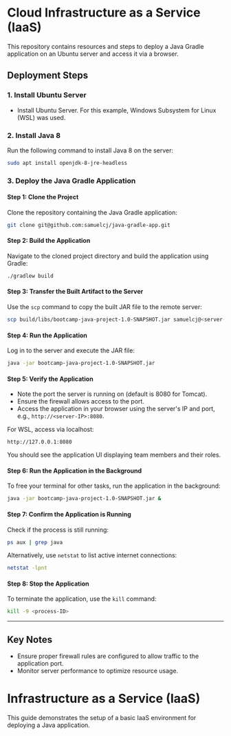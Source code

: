 # Cloud Infrastructure as a Service (IaaS)

This repository contains resources and steps to deploy a Java Gradle application on an Ubuntu server and access it via a browser.

## Deployment Steps

### 1. Install Ubuntu Server
- Install Ubuntu Server. For this example, Windows Subsystem for Linux (WSL) was used.

### 2. Install Java 8
Run the following command to install Java 8 on the server:
```bash
sudo apt install openjdk-8-jre-headless
```

### 3. Deploy the Java Gradle Application

#### Step 1: Clone the Project
Clone the repository containing the Java Gradle application:
```bash
git clone git@github.com:samuelcj/java-gradle-app.git
```

#### Step 2: Build the Application
Navigate to the cloned project directory and build the application using Gradle:
```bash
./gradlew build
```

#### Step 3: Transfer the Built Artifact to the Server
Use the `scp` command to copy the built JAR file to the remote server:
```bash
scp build/libs/bootcamp-java-project-1.0-SNAPSHOT.jar samuelcj@<server-IP>:/home/cloud-iaas/
```

#### Step 4: Run the Application
Log in to the server and execute the JAR file:
```bash
java -jar bootcamp-java-project-1.0-SNAPSHOT.jar
```

#### Step 5: Verify the Application
- Note the port the server is running on (default is 8080 for Tomcat).
- Ensure the firewall allows access to the port.
- Access the application in your browser using the server's IP and port, e.g., `http://<server-IP>:8080`.

For WSL, access via localhost:
```
http://127.0.0.1:8080
```
You should see the application UI displaying team members and their roles.

#### Step 6: Run the Application in the Background
To free your terminal for other tasks, run the application in the background:
```bash
java -jar bootcamp-java-project-1.0-SNAPSHOT.jar &
```

#### Step 7: Confirm the Application is Running
Check if the process is still running:
```bash
ps aux | grep java
```
Alternatively, use `netstat` to list active internet connections:
```bash
netstat -lpnt
```

#### Step 8: Stop the Application
To terminate the application, use the `kill` command:
```bash
kill -9 <process-ID>
```

---

## Key Notes
- Ensure proper firewall rules are configured to allow traffic to the application port.
- Monitor server performance to optimize resource usage.

# Infrastructure as a Service (IaaS)
This guide demonstrates the setup of a basic IaaS environment for deploying a Java application.


